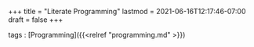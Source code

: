 +++
title = "Literate Programming"
lastmod = 2021-06-16T12:17:46-07:00
draft = false
+++

tags
: [Programming]({{<relref "programming.md" >}})
